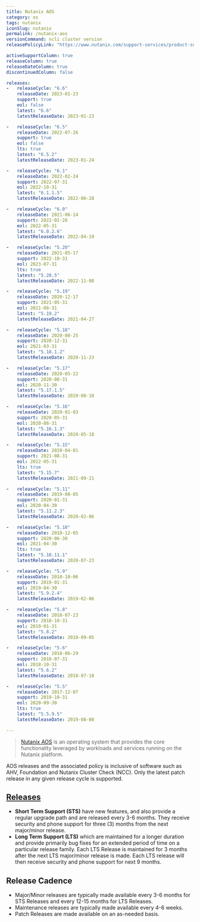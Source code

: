 ```yaml
---
title: Nutanix AOS
category: os
tags: nutanix
iconSlug: nutanix
permalink: /nutanix-aos
versionCommand: ncli cluster version
releasePolicyLink: "https://www.nutanix.com/support-services/product-support/support-policies-and-faqs"

activeSupportColumn: true
releaseColumn: true
releaseDateColumn: true
discontinuedColumn: false

releases:
-   releaseCycle: "6.6"
    releaseDate: 2023-01-23
    support: true
    eol: false
    latest: "6.6"
    latestReleaseDate: 2023-01-23

-   releaseCycle: "6.5"
    releaseDate: 2022-07-26
    support: true
    eol: false
    lts: true
    latest: "6.5.2"
    latestReleaseDate: 2023-01-24

-   releaseCycle: "6.1"
    releaseDate: 2022-02-24
    support: 2022-07-31
    eol: 2022-10-31
    latest: "6.1.1.5"
    latestReleaseDate: 2022-06-28

-   releaseCycle: "6.0"
    releaseDate: 2021-06-14
    support: 2022-02-28
    eol: 2022-05-31
    latest: "6.0.2.6"
    latestReleaseDate: 2022-04-19

-   releaseCycle: "5.20"
    releaseDate: 2021-05-17
    support: 2022-10-31
    eol: 2023-07-31
    lts: true
    latest: "5.20.5"
    latestReleaseDate: 2022-11-08

-   releaseCycle: "5.19"
    releaseDate: 2020-12-17
    support: 2021-05-31
    eol: 2021-08-31
    latest: "5.19.2"
    latestReleaseDate: 2021-04-27

-   releaseCycle: "5.18"
    releaseDate: 2020-08-25
    support: 2020-12-31
    eol: 2021-03-31
    latest: "5.18.1.2"
    latestReleaseDate: 2020-11-23

-   releaseCycle: "5.17"
    releaseDate: 2020-05-22
    support: 2020-08-31
    eol: 2020-11-30
    latest: "5.17.1.5"
    latestReleaseDate: 2020-08-10

-   releaseCycle: "5.16"
    releaseDate: 2020-01-03
    support: 2020-05-31
    eol: 2020-08-31
    latest: "5.16.1.3"
    latestReleaseDate: 2020-05-18

-   releaseCycle: "5.15"
    releaseDate: 2020-04-01
    support: 2021-08-31
    eol: 2022-05-31
    lts: true
    latest: "5.15.7"
    latestReleaseDate: 2021-09-21

-   releaseCycle: "5.11"
    releaseDate: 2019-08-05
    support: 2020-01-31
    eol: 2020-04-30
    latest: "5.11.2.3"
    latestReleaseDate: 2020-02-06

-   releaseCycle: "5.10"
    releaseDate: 2018-12-05
    support: 2020-06-30
    eol: 2021-04-30
    lts: true
    latest: "5.10.11.1"
    latestReleaseDate: 2020-07-23

-   releaseCycle: "5.9"
    releaseDate: 2018-10-06
    support: 2019-01-31
    eol: 2019-04-30
    latest: "5.9.2.4"
    latestReleaseDate: 2019-02-06

-   releaseCycle: "5.8"
    releaseDate: 2018-07-23
    support: 2018-10-31
    eol: 2019-01-31
    latest: "5.8.2"
    latestReleaseDate: 2018-09-05

-   releaseCycle: "5.6"
    releaseDate: 2018-06-29
    support: 2018-07-31
    eol: 2018-10-31
    latest: "5.6.2"
    latestReleaseDate: 2018-07-18

-   releaseCycle: "5.5"
    releaseDate: 2017-12-07
    support: 2019-10-31
    eol: 2020-09-30
    lts: true
    latest: "5.5.9.5"
    latestReleaseDate: 2019-08-08

---
```


> [Nutanix AOS](https://www.nutanixbible.com/4a-book-of-aos-architecture.html) is an operating
> system that provides the core functionality leveraged by workloads and services running on the
> Nutanix platform.

AOS releases and the associated policy is inclusive of software such as AHV, Foundation and Nutanix
Cluster Check (NCC). Only the latest patch release in any given release cycle is supported.

## [Releases](https://portal.nutanix.com/page/documents/kbs/details?targetId=kA00e000000LIi9CAG)

* **Short Term Support (STS)** have new features, and also provide a regular upgrade path and are
  released every 3-6 months. They receive security and phone support for three (3) months from the
  next major/minor release.
* **Long Term Support (LTS)** which are maintained for a longer duration and provide primarily bug
  fixes for an extended period of time on a particular release family. Each LTS Release is
  maintained for 3 months after the next LTS major/minor release is made. Each LTS release will
  then receive security and phone support for next 9 months.

## Release Cadence

* Major/Minor releases are typically made available every 3-6 months for STS Releases and every
  12-15 months for LTS Releases.
* Maintenance releases are typically made available every 4-6 weeks.
* Patch Releases are made available on an as-needed basis.
